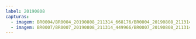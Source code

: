 ```yaml
---
label: 20190808
capturas:
  - imagem: BR0004/BR0004_20190808_211314_668176/BR0004_20190808_211314_668176_stack_4_meteors.jpg
  - imagem: BR0007/BR0007_20190808_211314_449966/BR0007_20190808_211314_449966_stack_1_meteors.jpg
---
```

